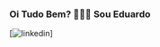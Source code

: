 ### Oi Tudo Bem? 👋👋👋 Sou Eduardo
[![linkedin](https://img.shields.io/badge/LinkedIn-0077B5?style=for-the-badge&logo=linkedin&logoColor=white)]
